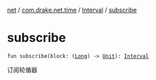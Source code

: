 [net](../../index.md) / [com.drake.net.time](../index.md) / [Interval](index.md) / [subscribe](./subscribe.md)

# subscribe

`fun subscribe(block: (`[`Long`](https://kotlinlang.org/api/latest/jvm/stdlib/kotlin/-long/index.html)`) -> `[`Unit`](https://kotlinlang.org/api/latest/jvm/stdlib/kotlin/-unit/index.html)`): `[`Interval`](index.md)

订阅轮循器

